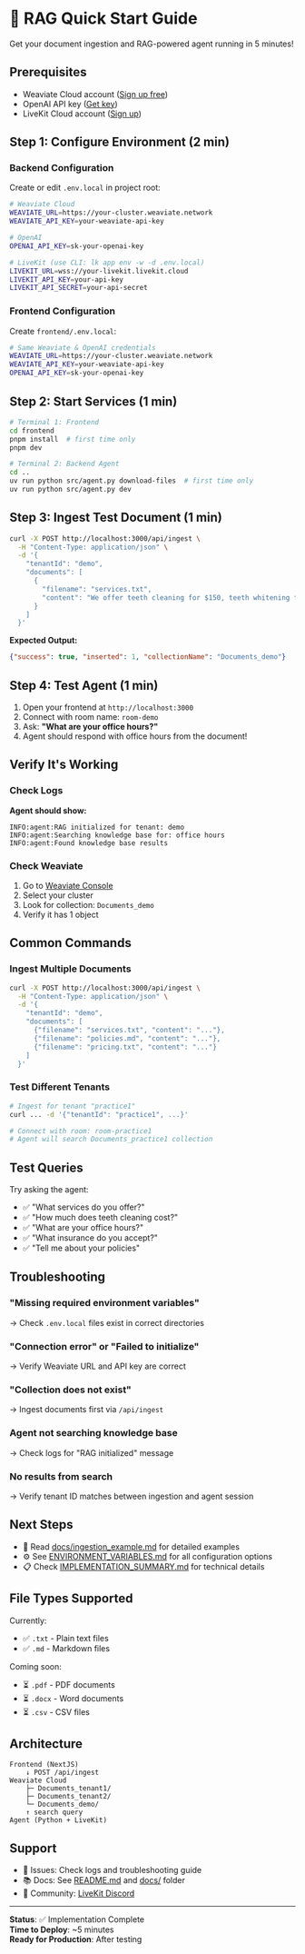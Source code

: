 # 🚀 RAG Quick Start Guide

Get your document ingestion and RAG-powered agent running in 5 minutes!

## Prerequisites

- Weaviate Cloud account ([Sign up free](https://console.weaviate.cloud/))
- OpenAI API key ([Get key](https://platform.openai.com/api-keys))
- LiveKit Cloud account ([Sign up](https://cloud.livekit.io/))

## Step 1: Configure Environment (2 min)

### Backend Configuration

Create or edit `.env.local` in project root:

```bash
# Weaviate Cloud
WEAVIATE_URL=https://your-cluster.weaviate.network
WEAVIATE_API_KEY=your-weaviate-api-key

# OpenAI
OPENAI_API_KEY=sk-your-openai-key

# LiveKit (use CLI: lk app env -w -d .env.local)
LIVEKIT_URL=wss://your-livekit.livekit.cloud
LIVEKIT_API_KEY=your-api-key
LIVEKIT_API_SECRET=your-api-secret
```

### Frontend Configuration

Create `frontend/.env.local`:

```bash
# Same Weaviate & OpenAI credentials
WEAVIATE_URL=https://your-cluster.weaviate.network
WEAVIATE_API_KEY=your-weaviate-api-key
OPENAI_API_KEY=sk-your-openai-key
```

## Step 2: Start Services (1 min)

```bash
# Terminal 1: Frontend
cd frontend
pnpm install  # first time only
pnpm dev

# Terminal 2: Backend Agent
cd ..
uv run python src/agent.py download-files  # first time only
uv run python src/agent.py dev
```

## Step 3: Ingest Test Document (1 min)

```bash
curl -X POST http://localhost:3000/api/ingest \
  -H "Content-Type: application/json" \
  -d '{
    "tenantId": "demo",
    "documents": [
      {
        "filename": "services.txt",
        "content": "We offer teeth cleaning for $150, teeth whitening for $400, and fillings starting at $200. Our office hours are Monday through Friday 8 AM to 6 PM, and Saturday 9 AM to 2 PM. We accept most major insurance plans."
      }
    ]
  }'
```

**Expected Output:**
```json
{"success": true, "inserted": 1, "collectionName": "Documents_demo"}
```

## Step 4: Test Agent (1 min)

1. Open your frontend at `http://localhost:3000`
2. Connect with room name: `room-demo`
3. Ask: **"What are your office hours?"**
4. Agent should respond with office hours from the document!

## Verify It's Working

### Check Logs

**Agent should show:**
```
INFO:agent:RAG initialized for tenant: demo
INFO:agent:Searching knowledge base for: office hours
INFO:agent:Found knowledge base results
```

### Check Weaviate

1. Go to [Weaviate Console](https://console.weaviate.cloud/)
2. Select your cluster
3. Look for collection: `Documents_demo`
4. Verify it has 1 object

## Common Commands

### Ingest Multiple Documents

```bash
curl -X POST http://localhost:3000/api/ingest \
  -H "Content-Type: application/json" \
  -d '{
    "tenantId": "demo",
    "documents": [
      {"filename": "services.txt", "content": "..."},
      {"filename": "policies.md", "content": "..."},
      {"filename": "pricing.txt", "content": "..."}
    ]
  }'
```

### Test Different Tenants

```bash
# Ingest for tenant "practice1"
curl ... -d '{"tenantId": "practice1", ...}'

# Connect with room: room-practice1
# Agent will search Documents_practice1 collection
```

## Test Queries

Try asking the agent:

- ✅ "What services do you offer?"
- ✅ "How much does teeth cleaning cost?"
- ✅ "What are your office hours?"
- ✅ "What insurance do you accept?"
- ✅ "Tell me about your policies"

## Troubleshooting

### "Missing required environment variables"
→ Check `.env.local` files exist in correct directories

### "Connection error" or "Failed to initialize"
→ Verify Weaviate URL and API key are correct

### "Collection does not exist"
→ Ingest documents first via `/api/ingest`

### Agent not searching knowledge base
→ Check logs for "RAG initialized" message

### No results from search
→ Verify tenant ID matches between ingestion and agent session

## Next Steps

- 📖 Read [docs/ingestion_example.md](docs/ingestion_example.md) for detailed examples
- ⚙️ See [ENVIRONMENT_VARIABLES.md](ENVIRONMENT_VARIABLES.md) for all configuration options
- 📋 Check [IMPLEMENTATION_SUMMARY.md](IMPLEMENTATION_SUMMARY.md) for technical details

## File Types Supported

Currently:
- ✅ `.txt` - Plain text files
- ✅ `.md` - Markdown files

Coming soon:
- ⏳ `.pdf` - PDF documents
- ⏳ `.docx` - Word documents
- ⏳ `.csv` - CSV files

## Architecture

```
Frontend (NextJS)
    ↓ POST /api/ingest
Weaviate Cloud
    ├─ Documents_tenant1/
    ├─ Documents_tenant2/
    └─ Documents_demo/
    ↑ search query
Agent (Python + LiveKit)
```

## Support

- 🐛 Issues: Check logs and troubleshooting guide
- 📚 Docs: See [README.md](README.md) and [docs/](docs/) folder
- 💬 Community: [LiveKit Discord](https://livekit.io/discord)

---

**Status**: ✅ Implementation Complete  
**Time to Deploy**: ~5 minutes  
**Ready for Production**: After testing

